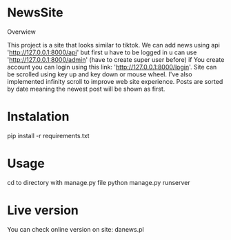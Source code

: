 # NewsSite

Overwiew

This project is a site that looks similar to tiktok. We can add news using api 'http://127.0.0.1:8000/api' but first u have to be logged in u can use 'http://127.0.0.1:8000/admin' (have to create super user before) if You create account you can login using this link: 'http://127.0.0.1:8000/login'. Site can be scrolled using key up and key down or mouse wheel. I've also implemented infinity scroll to improve web site experience. Posts are sorted by date meaning the newest post will be shown as first.

# Instalation

pip install -r requirements.txt


# Usage

cd to directory with manage.py file
python manage.py runserver

# Live version

You can check online version on site: danews.pl
